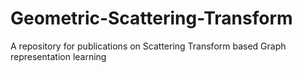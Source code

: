 # Geometric-Scattering-Transform
A repository for publications on Scattering Transform based Graph representation learning
